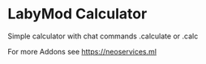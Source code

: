 # LabyMod Calculator

Simple calculator with chat commands .calculate or .calc

For more Addons see https://neoservices.ml

